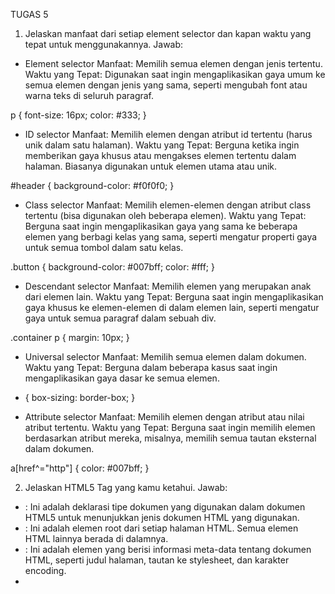 TUGAS 5
1. Jelaskan manfaat dari setiap element selector dan kapan waktu yang tepat untuk menggunakannya.
Jawab:
- Element selector
Manfaat: Memilih semua elemen dengan jenis tertentu.
Waktu yang Tepat: Digunakan saat ingin mengaplikasikan gaya umum ke semua elemen dengan jenis yang sama, seperti mengubah font atau warna teks di seluruh paragraf.

p {
  font-size: 16px;
  color: #333;
}

- ID selector
Manfaat: Memilih elemen dengan atribut id tertentu (harus unik dalam satu halaman).
Waktu yang Tepat: Berguna ketika ingin memberikan gaya khusus atau mengakses elemen tertentu dalam halaman. Biasanya digunakan untuk elemen utama atau unik.

#header {
  background-color: #f0f0f0;
}

- Class selector
Manfaat: Memilih elemen-elemen dengan atribut class tertentu (bisa digunakan oleh beberapa elemen).
Waktu yang Tepat: Berguna saat ingin mengaplikasikan gaya yang sama ke beberapa elemen yang berbagi kelas yang sama, seperti mengatur properti gaya untuk semua tombol dalam satu kelas.

.button {
  background-color: #007bff;
  color: #fff;
}

- Descendant selector
Manfaat: Memilih elemen yang merupakan anak dari elemen lain.
Waktu yang Tepat: Berguna saat ingin mengaplikasikan gaya khusus ke elemen-elemen di dalam elemen lain, seperti mengatur gaya untuk semua paragraf dalam sebuah div.

.container p {
  margin: 10px;
}

- Universal selector
Manfaat: Memilih semua elemen dalam dokumen.
Waktu yang Tepat: Berguna dalam beberapa kasus saat ingin mengaplikasikan gaya dasar ke semua elemen.

* {
  box-sizing: border-box;
}

- Attribute selector
Manfaat: Memilih elemen dengan atribut atau nilai atribut tertentu.
Waktu yang Tepat: Berguna saat ingin memilih elemen berdasarkan atribut mereka, misalnya, memilih semua tautan eksternal dalam dokumen.

a[href^="http"] {
  color: #007bff;
}

2. Jelaskan HTML5 Tag yang kamu ketahui.
Jawab:
- <!DOCTYPE html>: Ini adalah deklarasi tipe dokumen yang digunakan dalam dokumen HTML5 untuk menunjukkan jenis dokumen HTML yang digunakan.
- <html>: Ini adalah elemen root dari setiap halaman HTML. Semua elemen HTML lainnya berada di dalamnya.
- <head>: Ini adalah elemen yang berisi informasi meta-data tentang dokumen HTML, seperti judul halaman, tautan ke stylesheet, dan karakter encoding.
- <title>: Ini digunakan untuk menentukan judul halaman yang akan ditampilkan di tab atau judul jendela peramban.
- <meta>: Elemen ini digunakan untuk mengatur karakter encoding dokumen, deskripsi, dan meta-data lainnya yang terkait dengan halaman.
- <link>: Digunakan untuk menghubungkan dokumen HTML dengan stylesheet eksternal atau ikon favicon.
- <style>: Elemen ini dapat digunakan untuk menambahkan gaya CSS langsung ke dalam dokumen HTML
- <script>: Ini adalah elemen yang digunakan untuk memasukkan skrip JavaScript ke dalam dokumen.
- <body>: Ini adalah elemen yang berisi konten tampilan halaman web, seperti teks, gambar, tautan, formulir, dan elemen-elemen lainnya.
- <header>: Elemen ini biasanya digunakan untuk mengelompokkan elemen-elemen yang terkait dengan bagian kepala halaman web, seperti logo, judul, dan navigasi.
- <nav>: Ini digunakan untuk mengelompokkan tautan navigasi utama atau menu.
- <section>: Ini digunakan untuk mengelompokkan konten yang memiliki konteks atau tema yang sama.
- <footer>: Ini adalah elemen yang digunakan untuk mengelompokkan konten yang berada di bagian bawah halaman, seperti informasi kontak atau hak cipta.
- <form>: Digunakan untuk membuat formulir interaktif yang memungkinkan pengguna mengirimkan data ke server.
- <input>: Elemen ini digunakan dalam formulir untuk menambahkan berbagai jenis input, seperti teks, kata sandi, kotak centang, dan lain-lain.
- <button>: Ini digunakan untuk membuat tombol yang dapat diklik oleh pengguna.
- <label>: Digunakan untuk memberikan label atau teks penjelasan untuk elemen input dalam formulir.
- <textarea>: Digunakan untuk membuat area teks yang lebih besar, seperti kolom komentar dalam formulir.

3. Jelaskan perbedaan antara margin dan padding.
Jawab:

- Margin adalah ruang di luar elemen, antara elemen tersebut dan elemen-elemen lain di sekitarnya atau batas kotak luar elemen tersebut.
Margin tidak memiliki latar belakang atau warna, dan tidak dapat diisi dengan konten atau gaya visual lainnya. Margin mengatur jarak antara elemen dengan elemen lain di sekitarnya, memengaruhi tata letak keseluruhan elemen dalam halaman.

- Padding adalah ruang di dalam elemen, antara konten elemen dan batas kotak dalam elemen tersebut.
Padding dapat memiliki latar belakang dan warna, sehingga Anda dapat mengisi ruang ini dengan warna atau gambar latar belakang.
Padding memengaruhi ruang di dalam elemen, dan tidak memengaruhi jarak antara elemen dengan elemen lainnya. Ini berpengaruh pada tampilan dan tata letak konten dalam elemen.
Anda dapat mengatur padding atas, bawah, kiri, dan kanan secara terpisah menggunakan properti padding-top, padding-bottom, padding-left, dan padding-right.

![Alt text](<Markdown/perbedaan margin padding.png>)

4. Jelaskan perbedaan antara framework CSS Tailwind dan Bootstrap. Kapan sebaiknya kita menggunakan Bootstrap daripada Tailwind, dan sebaliknya?
Jawab:
Dari segi desain
- Bootstrap menawarkan set class CSS dan komponen yang telah dirancang sebelumnya dengan tampilan yang cukup terstruktur dan konsisten. Ini cocok untuk proyek dengan desain tradisional yang membutuhkan kerangka kerja yang stabil dan mudah digunakan.

- Tailwind menganut pendekatan yang lebih "utility-first", di mana kita membangun antarmuka dengan menggabungkan class utilitas yang lebih kecil. Ini memberikan kebebasan kreatif yang lebih besar dan memungkinkan penggunaan class yang sangat spesifik.

Dari segi fleksibilitas
- Bootstrap menawarkan kerangka kerja yang relatif terstruktur dengan banyak komponen yang telah dirancang sebelumnya. Ini memberikan stabilitas dan kemudahan penggunaan, tetapi mungkin memiliki batasan dalam hal fleksibilitas desain yang unik.

- Tailwind memberikan fleksibilitas yang lebih besar dengan pendekatan "utility-first" yang memungkinkan kita membangun desain yang sangat kustom sesuai kebutuhan. kita memiliki kendali penuh atas gaya dan tata letak dengan kombinasi class utilitas yang spesifik.

Dari ukuran file
- Bootstrap adalah kerangka kerja yang lebih besar dalam hal ukuran file karena menyediakan banyak fitur dan komponen yang siap pakai. Ini mungkin berdampak pada kecepatan pengunduhan dan performa halaman web.

- Tailwind dirancang untuk lebih ringan dalam hal ukuran file. Namun, ketika kita menggunakan banyak class utilitas dalam kode, ukuran file CSS dapat meningkat.

Dari ekosistem pengembangan
- Bootstrap memiliki ekosistem yang sangat kuat dengan dokumentasi yang kaya, banyak tema dan template yang tersedia, serta dukungan komunitas yang luas. Ini membuatnya mudah untuk memulai dan mendapatkan sumber daya yang diperlukan.

- Tailwind juga memiliki ekosistem yang berkembang pesat dengan dokumentasi yang baik dan komunitas yang aktif, kita dapat menemukan banyak sumber daya, plugin, dan integrasi dengan kerangka kerja JavaScript seperti React atau Vue.

Gunakan Bootstrap jika:
- Menginginkan desain yang relatif baku dan konsisten secara visual di seluruh proyek.
- Memerlukan komponen siap pakai dengan gaya dan tata letak yang sudah ditentukan.
- Ingin cepat membangun prototipe atau proyek dengan usaha desain minimal.

Gunakan Tailwind CSS jika:
- Ingin kendali yang lebih besar atas desain dan ingin membangun tampilan yang sangat khusus.
- Ingin menghindari "overhead" dari komponen siap pakai yang mungkin tidak digunakan sepenuhnya.
- Siap untuk belajar dan menggabungkan kelas-kelas utilitas kecil untuk mencapai desain yang diinginkan.

![Alt text](<Markdown/perbedaan tailwind bootstrap.jpg>)

5. Jelaskan bagaimana cara kamu mengimplementasikan checklist di atas secara step-by-step (bukan hanya sekadar mengikuti tutorial).
Jawab:
Menurut saya untuk mengimplementasikan CSS pada HTML tidak bisa hanya bergantung kepada tutorial karena ada banyak sekali hal-hal mengenai CSS diluar sana yang tidak ada di tutorial. Jadi saya, mengikuti tutorial untuk menambahkan Bootstrap ke aplikasi, setelah itu saya meembaca dokumentasi-dokumentasi yang ada di https://getbootstrap.com/docs/5.0/getting-started/introduction/ kemudian saya juga mencari inspirasi color palette untuk desain saya di https://colorhunt.co selain itu saya juga mempelajari cara menambahkan font dari https://youtu.be/iIqgW-stZmE?si=CSGblmKAqvDYwz6N saya juga mempelajari Bootstrap grid https://getbootstrap.com/docs/4.0/layout/grid/ dan kemudian melakukan adjustment terhadap desain saya

TUGAS 4
1. Apa itu Django UserCreationForm, dan jelaskan apa kelebihan dan kekurangannya?
Jawab:
UserCreationForm adalah impor formulir bawaan yang memudahkan pembuatan formulir pendaftaran pengguna dalam aplikasi web. Dengan formulir ini, pengguna baru dapat mendaftar dengan mudah di situs web Anda tanpa harus menulis kode dari awal.

Kelebihan:
- Mudah digunakan dan cepat diimplementasikan.
- Validasi otomatis untuk mengurangi kesalahan input.
- Dukungan untuk integrasi dengan sistem otentikasi Open Authorization.
- Fleksibilitas untuk penyesuaian tampilan dan perilaku.

Kekurangan:
- Keterbatasan kustomisasi untuk proyek yang lebih kompleks.
- Bergantung pada model User bawaan Django.
- Tampilan bawaan mungkin memerlukan penyesuaian desain.
- Mungkin memerlukan penyesuaian tambahan untuk UI atau logika bisnis yang kompleks.

2. Apa perbedaan antara autentikasi dan otorisasi dalam konteks Django, dan mengapa keduanya penting?
Jawab:
Autentikasi di Django adalah proses verifikasi identitas pengguna, memastikan bahwa mereka adalah siapa yang mereka klaim. Sementara otorisasi adalah tentang mengendalikan izin akses pengguna terhadap berbagai sumber daya dan fitur dalam aplikasi. Autentikasi melindungi akun pengguna, sementara otorisasi melindungi data dan fitur dari akses yang tidak diizinkan. Kedua konsep ini bersama-sama menciptakan sistem keamanan yang kokoh dalam aplikasi Django, memastikan bahwa hanya pengguna yang sah dengan izin yang sesuai yang dapat mengakses dan berinteraksi dengan sumber daya aplikasi.

3. Apa itu cookies dalam konteks aplikasi web, dan bagaimana Django menggunakan cookies untuk mengelola data sesi pengguna?
Jawab:
Cookie HTTP (juga disebut cookie web, cookie Internet, cookie browser, atau cookie sederhana) adalah sepotong kecil data yang dikirim dari situs web dan disimpan di komputer pengguna oleh browser web pengguna saat pengguna berselancar.

Teknologi ini dirancang untuk menjadi mekanisme andal bagi situs web untuk mengingat informasi stateful (seperti barang yang ditambahkan dalam keranjang belanja di toko online) atau untuk merekam aktivitas penelusuran pengguna.

Mereka juga dapat digunakan untuk mengingat potongan informasi dan data yang sebelumnya dimasukkan pengguna ke dalam bidang formulir seperti nama, alamat, kata sandi, dan nomor kartu kredit.

Sebuah situs biasanya akan memberikan notifikasi terkait penggunaan cookie ketika pengguna baru mengunjungi web tersebut. Pengguna bisa mengelola cookie sesuai dengan keinginannya melalui pengaturan browser.

Berikut adalah beberapa kegunaan & fungsi cookies :
- Menyimpan informasi login
- Menyimpan pengaturan website
- Menyediakan konten lebih personal
- Menampilkan iklan
  
Langkah-langkah Django menggunakan cookies untuk mengelola sesi pengguna:
- Konfigurasi Settings: Pada settings.py, pastikan 'django.contrib.sessions.middleware.SessionMiddleware' sudah ada dalam daftar middleware.
- Cookies Sesi: Ketika pengguna pertama kali mengunjungi situs web Django Anda, server akan menghasilkan cookie sesi khusus yang akan dikirim ke peramban pengguna. Cookie ini berisi identifikasi unik sesi pengguna, biasanya berupa string panjang.
- Penyimpanan Data Sesi: Data sesi pengguna sebenarnya disimpan di sisi server, biasanya dalam database atau dalam penyimpanan cache yang dapat dikonfigurasi. Django memiliki pengaturan untuk mengonfigurasi penyimpanan sesi.
- Penggunaan Cookies: Setiap kali pengguna membuat permintaan selanjutnya ke server, cookie sesi akan dikirim bersama permintaan. Server kemudian akan mengidentifikasi sesi pengguna berdasarkan nilai unik dalam cookie tersebut.
- Mengakses Data Sesi: Kita dapat mengakses dan memanipulasi data sesi pengguna dengan mudah di tampilan Django menggunakan objek request.session. Ini adalah cara yang aman untuk menyimpan data sesi pengguna karena data sesi sebenarnya tidak ada di sisi klien.
- Kadaluwarsa Sesi: Django akan mengatur masa berlaku sesi secara otomatis. Kita dapat mengkonfigurasi berapa lama sesi akan berlangsung dengan mengatur SESSION_COOKIE_AGE dalam pengaturan (settings.py).

4. Apakah penggunaan cookies aman secara default dalam pengembangan web, atau apakah ada risiko potensial yang harus diwaspadai?
Jawab:
Penggunaan cookies dalam pengembangan web bisa aman, tetapi ada risiko yang perlu diwaspadai. Berikut adalah beberapa risiko potensial yang perlu diwaspadai saat menggunakan cookies:
- Pelanggaran Privasi: Cookies dapat digunakan untuk melacak perilaku pengguna di situs web, dan jika data pribadi atau sensitif disimpan dalam cookies, ada potensi pelanggaran privasi. Oleh karena itu, sangat penting untuk melindungi data pribadi pengguna dan hanya menyimpan data yang diperlukan.
- Cross-Site Scripting (XSS): Jika cookies digunakan untuk menyimpan data yang diambil dari input pengguna tanpa penyaringan yang tepat, maka aplikasi Anda dapat rentan terhadap serangan XSS. Dalam serangan XSS, penyerang dapat mencoba mencuri cookies pengguna atau menjalankan kode berbahaya di perangkat pengguna.
- Session Hijacking: Cookies yang digunakan untuk mengidentifikasi sesi pengguna (session cookies) harus dijaga dengan baik. Jika sesi pengguna dapat diambil alih (hijacked), penyerang dapat mengakses akun pengguna tanpa izin.
- Cookies yang Tidak Aman: Pengaturan cookie yang tidak aman, seperti mengizinkan cookie berjalan melalui HTTP tanpa enkripsi SSL/TLS, dapat membuka peluang bagi penyerang untuk mengambil alih atau mencuri cookies.
- Penyimpanan Berlebihan: Penyimpanan berlebihan atau penggunaan cookies yang tidak perlu dapat memperlambat kinerja situs web dan membebani pengguna.

5. Jelaskan bagaimana cara kamu mengimplementasikan checklist di atas secara step-by-step (bukan hanya sekadar mengikuti tutorial).
Jawab:
Saya membaca dan mempelajari tutorial 3 lalu sayaa juga mencari tahu lebih lanjut tentang register, login dan logout dan membaca laman web https://ordinarycoders.com/blog/article/django-user-register-login-logout, kemudian saya juga membaca penjelasan-penjelasan tentaang Cookies dan Session https://www.dcs.gla.ac.uk/~leif/di/tutorial/cookie.html, emudian barulah saya mengimplementasikannya pada tugas 4 PBP ini.

   
TUGAS 3
1. Apa perbedaan antara form POST dan form GET dalam Django?
   POST akan mengirimkan data/nilai langsung ke file lain untuk ditampung tanpa menampilkan pada URL (umumnya digunakan untuk mengirimkan data penting seperti password dan data pribadi), sementara GET akan menampilkan data/nilai pada URL, kemudian ditampung oleh file lain
   
2. Apa perbedaan utama antara XML, JSON, dan HTML dalam konteks pengiriman data?
- XML adalah adalah bahasa markup yang digunakan untuk mendefinisikan struktur data secara hierarkis. XML sering digunakan untuk pertukaran data antara aplikasi dan sistem yang berbeda, terutama dalam lingkungan yang lebih kompleks seperti aplikasi bisnis dan web services.
  
- JSON adalah format pertukaran data ringan yang terinspirasi oleh sintaksis objek JavaScript. SON lebih mudah dibaca oleh manusia daripada XML karena memiliki sintaksis yang lebih sederhana dan mirip dengan bahasa pemrograman.
  
- HTML adalah bahasa markup yang digunakan untuk membuat halaman web dan menampilkan konten di browser web. HTML memiliki sejumlah elemen bawaan yang digunakan untuk mendefinisikan struktur konten, seperti paragraf, heading, daftar, tabel, dan lainnya. 

Perbedaan utama ketiganya : XML digunakan untuk mendefinisikan struktur data dan pertukaran data antar aplikasi. JSON digunakan untuk pertukaran data ringan antar aplikasi, terutama di lingkungan web. Sementara HTML digunakan untuk membuat tampilan dan konten halaman web yang dapat diakses oleh pengguna melalui browser.

3. Mengapa JSON sering digunakan dalam pertukaran data antara aplikasi web modern?
   JSON sering digunakan dalam pertukaran data antara aplikasi web modern karena memiliki banyak kelebihan sebagai berikut:
   - JSON memiliki format teks yang sederhana, yang membuatnya mudah dibaca oleh manusia dan mudah dipahami oleh mesin.
   - JSON mendukung berbagai jenis data, termasuk objek dan array, sehingga dapat digunakan untuk merepresentasikan data yang kompleks.
   - Dalam aplikasi web modern, seringkali hanya sebagian kecil data yang perlu diperbarui, bukan seluruh halaman. JSON memungkinkan pembaruan parsial dengan mudah, yang membantu mengurangi beban server dan meningkatkan responsivitas aplikasi.
   - JSON tidak hanya digunakan dalam lingkungan JavaScript, tetapi juga dapat diakses dan dimengerti oleh banyak bahasa pemrograman lainnya.

4. Jelaskan bagaimana cara kamu mengimplementasikan checklist di atas secara step-by-step (bukan hanya sekadar mengikuti tutorial).
   - Membuat input form untuk menambahkan objek model pada app sebelumnya.
   Jawab:
   Saya membaca dan memahami materi yang ada pada tutorial kemudian saya juga mempelajari mengenai form dari https://docs.djangoproject.com/en/4.2/topics/forms/ kemudian setelah saya mengerti, baru saya tambahkan pada projek tugas saya

   - Tambahkan 5 fungsi views untuk melihat objek yang sudah ditambahkan dalam format HTML, XML, JSON, XML by ID, dan JSON by ID.
   Jawab:
   Saya membaca dan memahami materi yang ada pada tutorial kemudian saya juga mempelajari mengenai form dari https://docs.djangoproject.com/en/4.2/topics/http/views/ kemudian setelah saya mengerti, baru saya tambahkan pada projek tugas saya

   - Membuat routing URL untuk masing-masing views yang telah ditambahkan pada poin 2.
   Jawab:
   Saya membaca dan memahami materi yang ada pada tutorial kemudian saya juga mempelajari mengenai form dari https://docs.djangoproject.com/en/4.2/topics/http/urls/ kemudian setelah saya mengerti, baru saya tambahkan pada projek tugas saya

5. Screenshot Postman
   ![Alt text](Markdown/main.png)
   ![Alt text](Markdown/xml.png)
   ![Alt text](Markdown/json.png)
   ![Alt text](Markdown/xml:1.png)
   ![Alt text](Markdown/xml:2.png)
   ![Alt text](Markdown/json:1.png)
   ![Alt text](Markdown/json:2.png)
   
TUGAS 2
1. Jelaskan bagaimana cara kamu mengimplementasikan checklist di atas secara step-by-step (bukan hanya sekadar mengikuti tutorial).
Jawab:
Saya membaca dan memahami terlebih dahulu berkas tutorial, saya juga mencari tahu hubungan antara tiap file pada project Django (seperti urls.py, view.py, models.py, dll.), kemudian baru saya mengimplementasikan apa yang sudah saya pelajari ke dalam aplikasi Inventory ini untuk Tugas 2 PBP

2. Buatlah bagan yang berisi request client ke web aplikasi berbasis Django beserta responnya dan jelaskan pada bagan tersebut kaitan antara urls.py, views.py, models.py, dan berkas html. 
Jawab:
![Alt text](Markdown/bagan.png)
- Client mengirimkan permintaan HTTP ke server Django
- urls.py (routing)
   Permintaan dari client masuk ke dalam berkas urls.py dan kemudian URL yang diterima dihubungkan dengan fungsi tampilan yang sesuai
- view.py (controller)
   Pada file views.py berisi logika aplikasi untuk memproses permintaan. Fungsi views ini berinteraksi dengan models.py untuk memodifikasi data dalam database
- models.py (Model)
   Pada models.py terdapat struktur data aplikasi dan tersedia metode untuk berinteraksi dengan database.
- HTML (template)
   Jika berupa respon, File HTML akan di-render sebagai tampilan yang akan diberikan kepada client.

3. Jelaskan mengapa kita menggunakan virtual environment? Apakah kita tetap dapat membuat aplikasi web berbasis Django tanpa menggunakan virtual environment?
Jawab:
Virtual environment adalah sebuah tool untuk membuat suatu lingkungan virtual untuk project python yang terisolasi dari project lainnya. Misalnya kita mempunyai 2 project python dan masing-masing membutuhkan suatu paket yang sama dengan versi yang berbeda. Kita dapat membuat aplikasi Django tanpa menggunakan virtualenv tetapi dengan memakai virtual environment, kita bisa mengisolasi environment development kita dan menginstall paket yang dibutuhkan suatu project tanpa bentrok dengan project lainnya.

4. Jelaskan apakah itu MVC, MVT, MVVM dan perbedaan dari ketiganya.
Jawab:
- MVC (Model-View-Controller) 
    Model -> Berisi logika bisnis & status data yang ada dalam aplikasi. Bertugas mendapatkan dan memanipulasi data, berkomunikasi dengan Controller dan database, dll.

    View -> Tampilan grafis dari data yang diberikan oleh Model. View bekerja sama dengan Controller untuk menciptakan tampilan dinamis pada aplikasi.

    Controller -> Komunikasi antara View dan Model. Menangani inpuy pengguna, memproses permintaan, dll.

- MVT (Model-View-Template)
    Model -> Sama seperti Model pada MVC

    View -> Tampilan yang menggambarkan data dari Model, tetapi dalam konteks Django, View dalam MVT lebih mirip Controller pada MVC

    Template -> Tampilan HTML yang memiliki kode template Django yang digunakan untuk mengisi kontennya dengan data dari Model. Mirip View pada MVC.

- MVVM (Model-View-ViewModel)
    Model -> Sama seperti MVC dan MVT

    View -> Antarmuka grafis antara penggunaa & pola desain serta menampilkan output dari data yang telah diproses.

    ViewModel -> Berisi logika bisnis serta tampilan data yang akan ditampilkan View. Menghubungkan Model dengan View.

    Perbedaan antara ketiganya : MVC adalah pola desain yang lebih umum & fleksibel, MVT modifikasi MVC yang menggunakan template Django, sementara MVVM adalah pola desain yang lebih fokus kepada UI yang kompleks dan menggunakan ukuran kode yang besar.